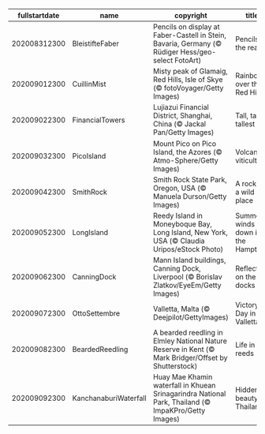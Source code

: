 |fullstartdate|name|copyright|title|image|
|--|--|--|--|--|
202008312300|BleistifteFaber|Pencils on display at Faber-Castell in Stein, Bavaria, Germany (© Rüdiger Hess/geo-select FotoArt)|Pencils at the ready!|![](/en-GB/2020/09/202008312300BleistifteFaber.jpg)|
202009012300|CuillinMist|Misty peak of Glamaig, Red Hills, Isle of Skye (© fotoVoyager/Getty Images)|Rainbow over the Red Hills|![](/en-GB/2020/09/202009012300CuillinMist.jpg)|
202009022300|FinancialTowers|Lujiazui Financial District, Shanghai, China (© Jackal Pan/Getty Images)|Tall, taller, tallest|![](/en-GB/2020/09/202009022300FinancialTowers.jpg)|
202009032300|PicoIsland|Mount Pico on Pico Island, the Azores (© Atmo-Sphere/Getty Images)|Volcanic viticulture|![](/en-GB/2020/09/202009032300PicoIsland.jpg)|
202009042300|SmithRock|Smith Rock State Park, Oregon, USA (© Manuela Durson/Getty Images)|A rock in a wild place|![](/en-GB/2020/09/202009042300SmithRock.jpg)|
202009052300|LongIsland|Reedy Island in Moneyboque Bay, Long Island, New York, USA (© Claudia Uripos/eStock Photo)|Summer winds down in the Hamptons|![](/en-GB/2020/09/202009052300LongIsland.jpg)|
202009062300|CanningDock|Mann Island buildings, Canning Dock, Liverpool (© Borislav Zlatkov/EyeEm/Getty Images)|Reflecting on the docks|![](/en-GB/2020/09/202009062300CanningDock.jpg)|
202009072300|OttoSettembre|Valletta, Malta (© Deejpilot/GettyImages)|Victory Day in Valletta|![](/en-GB/2020/09/202009072300OttoSettembre.jpg)|
202009082300|BeardedReedling|A bearded reedling in Elmley National Nature Reserve in Kent (© Mark Bridger/Offset by Shutterstock)|Life in the reeds|![](/en-GB/2020/09/202009082300BeardedReedling.jpg)|
202009092300|KanchanaburiWaterfall|Huay Mae Khamin waterfall in Khuean Srinagarindra National Park, Thailand (© ImpaKPro/Getty Images)|Hidden beauty in Thailand|![](/en-GB/2020/09/202009092300KanchanaburiWaterfall.jpg)|
